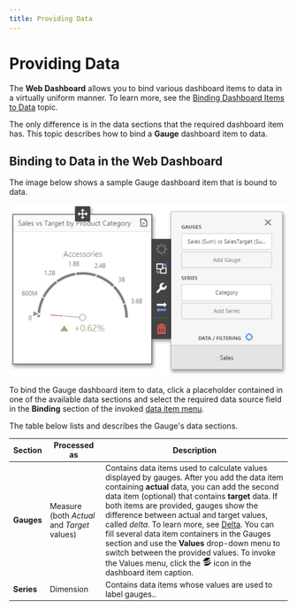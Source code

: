 ```yaml
---
title: Providing Data
---
```

# Providing Data
The **Web Dashboard** allows you to bind various dashboard items to data in a virtually uniform manner. To learn more, see the [Binding Dashboard Items to Data](../../../../../dashboard-for-web/articles/web-dashboard-designer-mode/binding-dashboard-items-to-data.md) topic.

The only difference is in the data sections that the required dashboard item has. This topic describes how to bind a **Gauge** dashboard item to data.

## Binding to Data in the Web Dashboard
The image below shows a sample Gauge dashboard item that is bound to data.

![wdd-gauge-bindings](../../../../images/Img125621.png)

To bind the Gauge dashboard item to data, click a placeholder contained in one of the available data sections and select the required data source field in the **Binding** section of the invoked [data item menu](../../../../../dashboard-for-web/articles/web-dashboard-designer-mode/ui-elements/data-item-menu.md).

The table below lists and describes the Gauge's data sections.

| Section | Processed as | Description |
|---|---|---|
| **Gauges** | Measure (both _Actual_ and _Target_ values) | Contains data items used to calculate values displayed by gauges. After you add the data item containing **actual** data, you can add the second data item (optional) that contains **target** data. If both items are provided, gauges show the difference between actual and target values, called _delta_. To learn more, see [Delta](../../../../../dashboard-for-web/articles/web-dashboard-designer-mode/designing-dashboard-items/gauges/delta.md). You can fill several data item containers in the Gauges section and use the **Values** drop-down menu to switch between the provided values. To invoke the Values menu, click the ![DashboardItems_OtherElements](../../../../images/Img20169.png) icon in the dashboard item caption. |
| **Series** | Dimension | Contains data items whose values are used to label gauges.. |